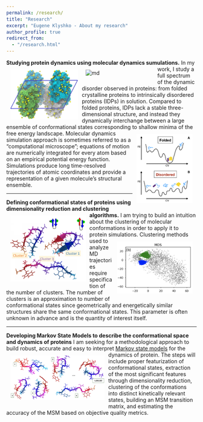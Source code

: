 ```yaml
---
permalink: /research/
title: "Research"
excerpt: "Eugene Klyshko - About my research"
author_profile: true
redirect_from: 
  - "/research.html"
---
```


**Studying protein dynamics using molecular dynamics sumulations.** 
<img src="/images/crystal.jpg" alt="idp" width="180px" align="left" style="padding:10px;"> <img src="/images/ezgif-3-e1da36ca2200.gif" alt="md" width="180px" align="left" style="padding:10px;">
In my work, I study a full spectrum of the dynamic disorder observed in proteins: from folded crystalline proteins to intrinsically disordered proteins (IDPs) in solution. Compared to folded proteins, IDPs lack a stable three-dimensional structure, and instead they dynamically interchange between a large ensemble of conformational states corresponding to shallow minima of the free energy landscape. <img src="/images/idps.png" alt="idp" width="150px" align="right" style="padding:10px;"> Molecular dynamics simulation approach is sometimes referred to as a “computational microscope”; equations of motion are numerically integrated for every atom based on an empirical potential energy function. Simulations produce long time-resolved trajectories of atomic coordinates and provide a representation of a given molecule’s structural ensemble.

---
**Defining conformational states of proteins using dimensionality reduction and clustering algorithms.**
<img src="/images/clusters.png" alt="clusters" width="200px" align="left" style="padding:10px;"> 
 I am trying to build an intuition about the clustering of molecular conformations in order to apply it to protein simulations.  <img src="/images/MDS.png" alt="mds" width="200px" align="right" style="padding:10px;">  Clustering methods used to analyze MD trajectories require specification of the number of clusters. The number of clusters is an approximation to number of conformational states since geometrically and energetically similar structures share the same conformational states. This parameter is often unknown in advance and is the quantity of interest itself. 

---
**Developing Markov State Models to describe the conformational space and dynamics of proteins**
I am seeking for a methodological approach to build robust, accurate and easy to interpret [Markov state models](https://pubs.acs.org/doi/10.1021/jacs.7b12191) for the dynamics of protein.  <img src="/images/MSM.png" alt="MSMs" width="250px" align="left" style="padding:10px;"> The steps will include proper featurization of conformational states, extraction of the most significant features through dimensionality reduction, clustering  of  the  conformations  into  distinct  kinetically  relevant  states,  building  an  MSM  transition  matrix,  and estimating the accuracy of the MSM based on objective quality metrics.
